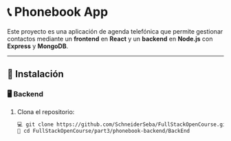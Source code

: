 
# 📞 Phonebook App

Este proyecto es una aplicación de agenda telefónica que permite gestionar contactos mediante un **frontend** en **React** y un **backend** en **Node.js** con **Express** y **MongoDB**.

---

## 🚀 Instalación

### 🖥️ Backend

1. Clona el repositorio:
   ```sh
   💻 git clone https://github.com/SchneiderSeba/FullStackOpenCourse.git
   📂 cd FullStackOpenCourse/part3/phonebook-backend/BackEnd

